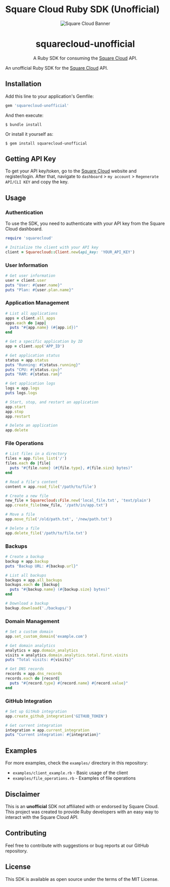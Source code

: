 # Square Cloud Ruby SDK (Unofficial)

[Square Cloud]: https://squarecloud.app

[Square Cloud API]: https://docs.squarecloud.app/api-reference/

<div align="center">
  <img alt="Square Cloud Banner" src="https://cdn.squarecloud.app/png/github-readme.png">
</div>

<h1 align="center">squarecloud-unofficial</h1>

<p align="center">A Ruby SDK for consuming the <a href="https://squarecloud.app" target="_blank">Square Cloud</a> API.</p>


An unofficial Ruby SDK for the [Square Cloud](https://squarecloud.app/) API.

## Installation

Add this line to your application's Gemfile:

```ruby
gem 'squarecloud-unofficial'
```

And then execute:

```
$ bundle install
```

Or install it yourself as:

```
$ gem install squarecloud-unofficial
```

## Getting API Key

To get your API key/token, go to the [Square Cloud](https://squarecloud.app) website and register/login. 
After that, navigate to `dashboard` > `my account` > `Regenerate API/CLI KEY` and copy the key.

## Usage

### Authentication

To use the SDK, you need to authenticate with your API key from the Square Cloud dashboard.

```ruby
require 'squarecloud'

# Initialize the client with your API key
client = Squarecloud::Client.new(api_key: 'YOUR_API_KEY')
```

### User Information

```ruby
# Get user information
user = client.user
puts "User: #{user.name}"
puts "Plan: #{user.plan.name}"
```

### Application Management

```ruby
# List all applications
apps = client.all_apps
apps.each do |app|
  puts "#{app.name} (#{app.id})"
end

# Get a specific application by ID
app = client.app('APP_ID')

# Get application status
status = app.status
puts "Running: #{status.running}"
puts "CPU: #{status.cpu}"
puts "RAM: #{status.ram}"

# Get application logs
logs = app.logs
puts logs.logs

# Start, stop, and restart an application
app.start
app.stop
app.restart

# Delete an application
app.delete
```

### File Operations

```ruby
# List files in a directory
files = app.files_list('/')
files.each do |file|
  puts "#{file.name} (#{file.type}, #{file.size} bytes)"
end

# Read a file's content
content = app.read_file('/path/to/file')

# Create a new file
new_file = Squarecloud::File.new('local_file.txt', 'text/plain')
app.create_file(new_file, '/path/in/app.txt')

# Move a file
app.move_file('/old/path.txt', '/new/path.txt')

# Delete a file
app.delete_file('/path/to/file.txt')
```

### Backups

```ruby
# Create a backup
backup = app.backup
puts "Backup URL: #{backup.url}"

# List all backups
backups = app.all_backups
backups.each do |backup|
  puts "#{backup.name} (#{backup.size} bytes)"
end

# Download a backup
backup.download('./backups/')
```

### Domain Management

```ruby
# Set a custom domain
app.set_custom_domain('example.com')

# Get domain analytics
analytics = app.domain_analytics
visits = analytics.domain.analytics.total.first.visits
puts "Total visits: #{visits}"

# Get DNS records
records = app.dns_records
records.each do |record|
  puts "#{record.type} #{record.name} #{record.value}"
end
```

### GitHub Integration

```ruby
# Set up GitHub integration
app.create_github_integration('GITHUB_TOKEN')

# Get current integration
integration = app.current_integration
puts "Current integration: #{integration}"
```

## Examples

For more examples, check the `examples/` directory in this repository:

- `examples/client_example.rb` - Basic usage of the client
- `examples/file_operations.rb` - Examples of file operations

## Disclaimer

This is an **unofficial** SDK not affiliated with or endorsed by Square Cloud. This project was created to provide Ruby developers with an easy way to interact with the Square Cloud API.

## Contributing

Feel free to contribute with suggestions or bug reports at our GitHub repository.

## License

This SDK is available as open source under the terms of the MIT License.
